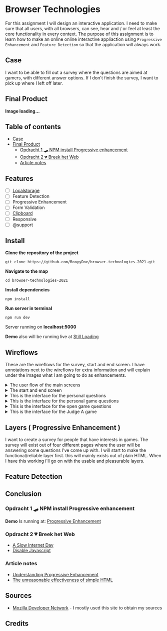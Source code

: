 # Browser Technologies

For this assignment I will design an interactive application. I need to make sure that all users, with all browsers, can see, hear and / or feel at least the core functionality in every context. The purpose of this assignment is to learn how to make an online online interactive appliaction using `Progressive Enhancement` and `Feature Detection` so that the application will always work.

## Case

I want to be able to fill out a survey where the questions are aimed at gamers, with different answer options. If I don't finish the survey, I want to pick up where I left off later.

## Final Product
**Image loading...**

## Table of contents

- [Case](#case)
- [Final Product](#final-product)
  - [Opdracht 1 🛹 NPM install Progressive enhancement](Opdracht-1-🛹-NPM-install-Progressive-enhancement)
  - [Opdracht 2 💔 Breek het Web](Opdracht-2-💔-Breek-het-Web)
  - [Article notes](Article-notes)

## Features

- [ ] [Localstorage](https://developer.mozilla.org/en-US/docs/Web/API/Storage_API)
- [ ] Feature Detection
- [ ] Progressive Enhancement
- [ ] Form Validation
- [ ] [Clipboard](https://developer.mozilla.org/en-US/docs/Web/API/Clipboard_API)
- [ ] Responsive
- [ ] @support

## Install

**Clone the repository of the project**

```
git clone https://github.com/RooyyDoe/browser-technologies-2021.git
```

**Navigate to the map**

```
cd browser-technologies-2021
```

**Install dependencies**

```
npm install
```

**Run server in terminal**

```
npm run dev
```

Server running on **localhost:5000**

**Demo** also will be running live at [Still Loading]()

## Wireflows

These are the wireflows for the survey, start and end screen. I have annotations next to the wireflows for extra information and will explain under the images what I am going to do as enhancements.

<details>
  <summary>The user flow of the main screens</summary>
  
  <img src="https://user-images.githubusercontent.com/40355914/111615802-6f527b80-87e1-11eb-8516-9e69c617741f.jpeg" width="750" height="auto" />
  
  **Enhancements**
  
  1. **Progressbar:** In the flow of my application I want to create a progress bar that will change of value whenever a user goes to the next section of the survey. With this feature the users will know how much more of the survey they need to do, to finish it. When the users are done with one section they need to click on the `next` button and the progress bar will automatically update.
  2. **Form validation:** My survey is going to exist mainly of inputs and form elements. This is why I want validations. I want to make form validations into my client-side javascript where it checks if the form elements are empty or not filled in and then shows a error message. The fields that are not filled in will be highlighted with a outline.
  3. **Highlighting elements:** When a user selects a input field these will automatically be highlighted so the users knows where they are. This is also good for peope that use tabs to navigate through the application.
  4. **Navigation between survey pages:** Users will be able to navigate back and forward between survey pages. On this way they can edit their answers if they need to.
  5. **localStorage and write/read Json object:** I want to be able to get the writen data by the users from the localStorage client-side. Whenever Javascript is out or localStorage isn't working I want to have a back-up where the data will come out of a Json file. I will manage the data with a unique key that will be created on the server-side of my appllication. On this way I can give the users a unique key that they can fill in at the start of my application to get back where they left off in the survey.

  ![301f5cf2-9b30-4892-ba55-8803f18d011d](https://user-images.githubusercontent.com/40355914/111615288-d6236500-87e0-11eb-97e9-75fd5916ef0a.jpeg)

  6. **Responsive Design:** I will use the methode: `Mobile First` to make my application responsive. Next to this method I will make use of the `@support` rule to check-up if the CSS classes will be supported in all the browsers. When this is not the case I'll figure out a back-up plan, so that every browser can use my application.

  **Different form elements I am going to use:**
  - `<form> Element`
  - `<input>: Checkbox Type`
  - `<textarea> Element`
  - `<input>: Text Type`
  - `<input>: Range Type`
  - `<select> Element`
  - `<input>: Radio Button Type`
  - `<label> Element`
  
</details>

<details>
  <summary>The start and end screen</summary>
  
  <img src="https://user-images.githubusercontent.com/40355914/111617905-0587a100-87e4-11eb-8d3c-ed0420753423.jpeg" width="650" height="auto" >
  
  **Enhancements**
  1. **Unique code:** Every user that joins my survey will get a unique code that they will have to use when they don't finish the survey and come back later to fill it in further. This code is given whenever a user starts the survey. In the start screen users will be able to see a list of their unique codes and will be able to click on them and get back to where they left off. There will also be a input field where the user can put in one of the existing codes that he copied. 
  2. **copy to clipboard:** User will be able to copy the unique code from the page without double clicking the code or using the mouse. When the user is navigated to the unique code page the only thing that needs to be done is to click the copy short code from the keyboard mac: `cmd + c` windows: `ctrl + c`.
  
</details>

<details>
  <summary>This is the interface for the personal questions</summary>
  
  <img src="https://user-images.githubusercontent.com/40355914/111488022-2810b000-8739-11eb-88b3-bc1b9d04b1d3.jpeg" width="250" height="auto" />
  
  This will be the first screen when the users starts the survey. They will need to fill in a bit of personal information.
  
  **Form questions:**
  - First name (Input field)
  - Surname (Input field)
  - Gender (Radio buttons)
  - Age (Only Digits)
  - Gamertag (Input field)
  
</details>

<details>
  <summary>This is the interface for the personal game questions</summary>
  
  <img src="https://user-images.githubusercontent.com/40355914/111488071-3232ae80-8739-11eb-96bd-54aeb6274a47.jpeg" width="250" height="auto" />
  
  In de second survey screen the users get a couple more personal questions, but these questions will be mainly linked to gaming
  
  **Form questions:**
  - What is your favorite platform? (Input type Range)
  - How much time do you spend on gaming in a day (Input field)
  - Do you prefer multiplayer games or to go solo? (Checkboxes)
  - What's your favorite game genre? (Dropdown list)
  - What is your favorite game? (Input field)
  
</details>

<details>
  <summary>This is the interface for the open game questions</summary>
  
  <img src="https://user-images.githubusercontent.com/40355914/111488128-41b1f780-8739-11eb-84e0-e69294e2a22f.jpeg" width="250" height="auto" />
  
  This section is for the open questions. There will be three questions about gaming and I want the opinion of the users about these questions as detailed as they   can.
  
  **Form questions:**
  - What's your favorite game of all time? and why? (Textarea)
  - If video games didn't exist anymore, what would you do? (Textarea)
  - What or who got you into video games in the first place? (Textarea)
  
</details>

<details>
  <summary>This is the interface for the Judge A game</summary>
  
  <img src="https://user-images.githubusercontent.com/40355914/111488162-4b3b5f80-8739-11eb-9996-f8bd5bbde1c8.jpeg" width="250" height="auto" />
  
  The last part of my survey I will be asking a user to give there opinion about a game they can choose from a dropdown.
  
   **Form questions:**
  - Choose a game: (Dropdown list)
  - What do you think about this game? (Textarea)
  - Give the game a number 1 - 10 (Input type Range)
  - How much time do you have in the game? (Only digits)
  - Would you recommend this game? (Radio buttons)

</details>



## Layers ( Progressive Enhancement )

I want to create a survey for people that have interests in games. The survey will exist out of four different pages where the user will be answering some questions I've come up with. I will start to make the functional/reliable layer first. this will mainly exists out of plain HTML. When I have this working i'll go on with the usable and pleasurable layers. 

## Feature Detection

## Conclusion

### Opdracht 1 🛹 NPM install Progressive enhancement

**Demo** Is running at: [Progressive Enhancement](https://browsertech2021.netlify.app/)

### Opdracht 2 💔 Breek het Web

- [A Slow Internet Day](https://github.com/RooyyDoe/browser-technologies-2021/wiki/A-Slow-Internet-Day)
- [Disable Javascript](https://github.com/RooyyDoe/browser-technologies-2021/wiki/Disabling-Javascript)

### Article notes

- [Understanding Progressive Enhancement](https://github.com/RooyyDoe/browser-technologies-2021/wiki/Understanding-Progressive-Enhancement)
- [The unreasonable effectiveness of simple HTML](https://github.com/RooyyDoe/browser-technologies-2021/wiki/The-unreasonable-effectiveness-of-simple-HTML)

## Sources

- [Mozilla Developer Network](https://developer.mozilla.org/en-US/) - I mostly used this site to obtain my sources

## Credits
